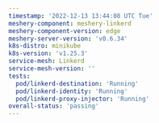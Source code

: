 ```yaml
---
timestamp: '2022-12-13 13:44:08 UTC Tue'
meshery-component: meshery-linkerd
meshery-component-version: edge
meshery-server-version: 'v0.6.34'
k8s-distro: minikube
k8s-version: 'v1.25.3'
service-mesh: Linkerd
service-mesh-version: ''
tests:
  pod/linkerd-destination: 'Running'
  pod/linkerd-identity: 'Running'
  pod/linkerd-proxy-injector: 'Running'
overall-status: 'passing'
---
```

